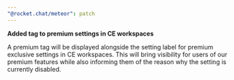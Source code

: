 ```yaml
---
"@rocket.chat/meteor": patch
---
```


**Added tag to premium settings in CE workspaces**

A premium tag will be displayed alongside the setting label for premium exclusive settings in CE workspaces.
This will bring visibility for users of our premium features while also informing them of the reason why the setting is currently disabled.
